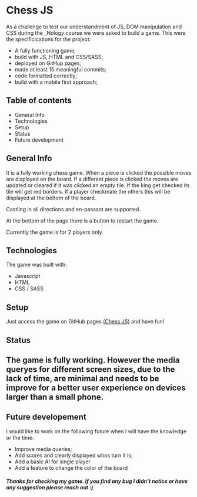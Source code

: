 <h1>Chess JS </h1>

As a challenge to test our understandment of JS, DOM manipulation and CSS during the _Nology course we were asked to build a game. This were the specificications for the project:
<ul>
    <li>A fully functioning game;</li>
    <li>build with JS, HTML and CSS/SASS;</li>
    <li>deployed on GitHup pages;</li>
    <li>made at least 15 meaningful commits;</li>
    <li>code formatted correctly;</li>
    <li>build with a mobile first approach;</li>
</ul>

<h2>Table of contents</h2>
<ul>
    <li>General Info</li>
    <li>Technologies</li>
    <li>Setup</li>
    <li>Status</li>
    <li>Future development</li>
</ul>

<h2>General Info</h2>
<p>It is a fully working chess game. When a piece is clicked the possible moves are displayed on the board. If a different piece is clicked the moves are updated or cleared if it was clicked an empty tile. If the king get checked its tile will get red borders. If a player checkmate the others this will be displayed at the bottom of the board. </p>
<p>Castling in all directions and en-passant are supported.</p> 
<p>At the bottom of the page there is a button to restart the game.</p>
<p>Currently the game is for 2 players only.</p>

<h2>Technologies</h2>
<p>The game was built with:</p>
<ul>
    <li>Javascript</li>
    <li>HTML</li>
    <li>CSS / SASS</li>
</ul>

<h2>Setup</h2>
<p>Just access the game on GitHub pages <a href="https://martinelli-89.github.io/ChessJS/">(Chess JS)</a> and have fun!</p>

<h2>Status<h2>
<p>The game is fully working. However the media queryes for different screen sizes, due to the lack of time, are minimal and needs to be improve for a better user experience on devices larger than a small phone.</p> 

<h2>Future developement</h2>
I would like to work on the following future when I will have the knowledge or the time:
<ul>
    <li>Improve media queries;</li>
    <li>Add scores and clearly displayed whos turn it is;</li>
    <li>Add a basic AI for single player</li>
    <li>Add a feature to change the color of the board</li>
</ul>


<h5>Thanks for checking my game. If you find any bug I didn't notice or have any suggestion please reach out :)<h5>